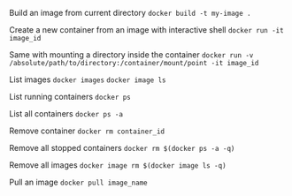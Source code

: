 Build an image from current directory
`docker build -t my-image .`

Create a new container from an image with interactive shell
`docker run -it image_id`

Same with mounting a directory inside the container
`docker run -v /absolute/path/to/directory:/container/mount/point -it image_id`

List images
`docker images`
`docker image ls`

List running containers
`docker ps`

List all containers
`docker ps -a`

Remove container
`docker rm container_id`

Remove all stopped containers
`docker rm $(docker ps -a -q)`

Remove all images
`docker image rm $(docker image ls -q)`

Pull an image
`docker pull image_name`
